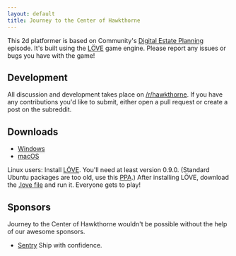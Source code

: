 ```yaml
---
layout: default
title: Journey to the Center of Hawkthorne
---
```

This 2d platformer is based on Community's [Digital Estate Planning](http://en.wikipedia.org/wiki/Digital_Estate_Planning)
episode. It's built using the [LÖVE](https://love2d.org) game engine. Please
report any issues or bugs you have with the game!

## Development

All discussion and development takes place on [/r/hawkthorne](http://www.reddit.com/r/hawkthorne). If you have any contributions you'd like to submit, either open a pull request or create a post on the subreddit.

## Downloads

- [Windows](https://github.com/hawkthorne/hawkthorne-journey/releases/download/v1.0.4/hawkthorne-win-x86.zip)
- [macOS](https://github.com/hawkthorne/hawkthorne-journey/releases/download/v1.0.4/hawkthorne-osx.zip)

Linux users: Install [LÖVE](https://love2d.org). You'll need at
least version 0.9.0. (Standard Ubuntu packages are too old, use this
[PPA](https://launchpad.net/~bartbes/+archive/love-stable).) After
installing LÖVE, download the
[.love file](https://github.com/hawkthorne/hawkthorne-journey/releases/download/v1.0.4/hawkthorne.love)
and run it. Everyone gets to play!

## Sponsors

Journey to the Center of Hawkthorne wouldn't be possible without the help of our awesome sponsors.

- [Sentry](http://getsentry.com) Ship with confidence.
